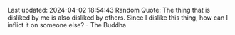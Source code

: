Last updated: 2024-04-02 18:54:43
Random Quote: The thing that is disliked by me is also disliked by others. Since I dislike this thing, how can I inflict it on someone else? - The Buddha